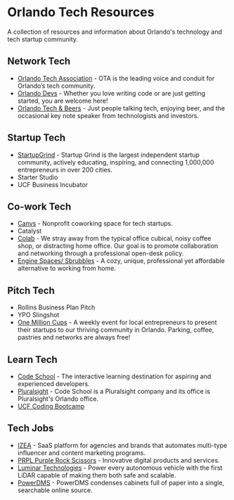 # Orlando Tech Resources
A collection of resources and information about Orlando's technology and tech startup community.

## Network Tech

* [Orlando Tech Association](http://orlandotech.org/) - OTA is the leading voice and conduit for Orlando’s tech community.
* [Orlando Devs](https://orlandodevs.com/) - Whether you love writing code or are just getting started, you are welcome here!
* [Orlando Tech & Beers](https://www.meetup.com/Orlando-Tech-and-Beer/) -  Just people talking tech, enjoying beer, and the occasional key note speaker from technologists and investors.

## Startup Tech

* [StartupGrind](https://www.startupgrind.com/orlando/) - Startup Grind is the largest independent startup community, actively educating, inspiring, and connecting 1,000,000 entrepreneurs in over 200 cities. 
* Starter Studio
* UCF Business Incubator

## Co-work Tech

* [Canvs](https://canvs.org/) - Nonprofit coworking space for tech startups. 
* Catalyst
* [Colab](http://colabusa.com/) - We stray away from the typical office cubical, noisy coffee shop, or distracting home office. Our goal is to promote collaboration and networking through a professional open-desk policy.
* [Engine Spaces/ Sbrubbles](http://sbrubbles.biz/) - A cozy, unique, professional yet affordable alternative to working from home.

## Pitch Tech

* Rollins Business Plan Pitch
* YPO Slingshot
* [One Million Cups](http://www.1millioncups.com/orlando) - A weekly event for local entrepreneurs to present their startups to our thriving community in Orlando. Parking, coffee, pastries and networks are always free!

## Learn Tech

* [Code School](https://www.codeschool.com/) - The interactive learning destination for aspiring and experienced developers.
* [Pluralsight](http://www.pluralsight.com) - Code School is a Pluralsight company and its office is Pluralsight's Orlando office.
* [UCF Coding Bootcamp](http://www.ce.ucf.edu/Program/5902/Ucf-Coding-Boot-Camp/)

## Tech Jobs

* [IZEA](https://izea.com/company/careers/apply-to-join-izea/) - SaaS platform for agencies and brands that automates multi-type influencer and content marketing programs.
* [PRPL Purple Rock Scissors](https://purplerockscissors.com/) - Innovative digital products and
services.
* [Luminar Technologies](https://www.luminartech.com/careers/index.html) - Power every autonomous vehicle with the first LiDAR capable of making them both safe and scalable.
* [PowerDMS](https://www.powerdms.com/about/careers/) - PowerDMS condenses cabinets full of paper into a single, searchable online source.
